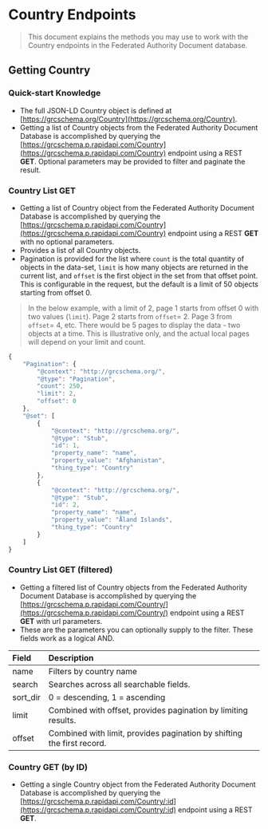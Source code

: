 # Country Endpoints

> This document explains the methods you may use to work with the Country endpoints in the Federated Authority Document database.

## Getting Country

### Quick-start Knowledge

* The full JSON-LD Country object is defined at [https://grcschema.org/Country](https://grcschema.org/Country).
* Getting a list of Country objects from the Federated Authority Document Database is accomplished by querying the [https://grcschema.p.rapidapi.com/Country](https://grcschema.p.rapidapi.com/Country) endpoint using a REST **GET**. Optional parameters may be provided to filter and paginate the result.

### Country List GET

* Getting a list of Country object from the Federated Authority Document Database is accomplished by querying the [https://grcschema.p.rapidapi.com/Country](https://grcschema.p.rapidapi.com/Country) endpoint using a REST **GET** with no optional parameters.
* Provides a list of all Country objects.
* Pagination is provided for the list where `count` is the total quantity of objects in the data-set, `limit` is how many objects are returned in the current list, and `offset` is the first object in the set from that offset point. This is configurable in the request, but the default is a limit of 50 objects starting from offset 0.

> In the below example, with a limit of 2, page 1 starts from offset 0 with two values (`limit`). Page 2 starts from `offset`= 2. Page 3 from `offset`= 4, etc. There would be 5 pages to display the data - two objects at a time. This is illustrative only, and the actual local pages will depend on your limit and count.

```javascript
{
    "Pagination": {
        "@context": "http://grcschema.org/",
        "@type": "Pagination",
        "count": 250,
        "limit": 2,
        "offset": 0
    },
    "@set": [
        {
            "@context": "http://grcschema.org/",
            "@type": "Stub",
            "id": 1,
            "property_name": "name",
            "property_value": "Afghanistan",
            "thing_type": "Country"
        },
        {
            "@context": "http://grcschema.org/",
            "@type": "Stub",
            "id": 2,
            "property_name": "name",
            "property_value": "Åland Islands",
            "thing_type": "Country"
        }
    ]
}
```

### Country List GET (filtered)

* Getting a filtered list of Country objects from the Federated Authority Document Database is accomplished by querying the [https://grcschema.p.rapidapi.com/Country/](https://grcschema.p.rapidapi.com/Country/) endpoint using a REST **GET** with url parameters.
* These are the parameters you can optionally supply to the filter. These fields work as a logical AND.

| Field | Description |
| :--- | :--- |
| name | Filters by country name |
| search | Searches across all searchable fields. |
| sort_dir | 0 = descending, 1 = ascending |
| limit | Combined with offset, provides pagination by limiting results. |
| offset | Combined with limit, provides pagination by shifting the first record. |

### Country GET (by ID)

* Getting a single Country object from the Federated Authority Document Database is accomplished by querying the [https://grcschema.p.rapidapi.com/Country/:id](https://grcschema.p.rapidapi.com/Country/:id) endpoint using a REST **GET**.
